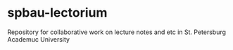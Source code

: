 # spbau-lectorium
 Repository for collaborative work on lecture notes and etc in St. Petersburg Academuc University 